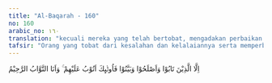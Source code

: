 ```yaml
---
title: "Al-Baqarah - 160"
no: 160
arabic_no: ١٦٠
translation: "kecuali mereka yang telah bertobat, mengadakan perbaikan dan menjelaskan(nya), mereka itulah yang Aku terima tobatnya dan Akulah Yang Maha Penerima tobat, Maha Penyayang."
tafsir: "Orang yang tobat dari kesalahan dan kelalaiannya serta memperbaiki dirinya dengan cara mendekatkan diri kepada Allah, menerangkan serta menyebarkan ilmu yang dimilikinya, berani menegakkan kebenaran serta memerangi kemungkaran dikecualikan dan dibebaskan dari laknat Allah. Bagi orang-orang yang seperti itu walaupun mereka telah terlanjur berbuat kesalahan, namun Allah tetap menyediakan ampunan, karena Allah Maha Pengampun lagi Maha Penyayang. Jadi janganlah seseorang berputus asa dari rahmat Allah dan petunjuk-Nya bagaimanapun besar dan banyaknya kesalahan serta dosanya, karena pintu tobat dan rahmat Allah terbuka selebar-lebarnya bagi orang yang insaf dan ingin memperbaiki dirinya."
---
```


اِلَّا الَّذِيْنَ تَابُوْا وَاَصْلَحُوْا وَبَيَّنُوْا فَاُولٰۤىِٕكَ اَتُوْبُ عَلَيْهِمْ ۚ وَاَنَا التَّوَّابُ الرَّحِيْمُ 
